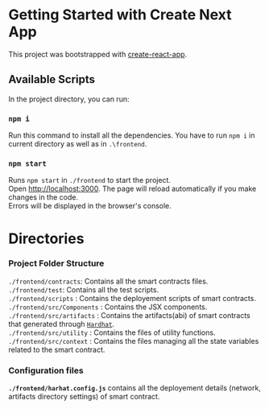 # Getting Started with Create Next App
This project was bootstrapped with [create-react-app](https://reactjs.org/docs/create-a-new-react-app.html).
## Available Scripts
In the project directory, you can run:
### `npm i`
Run this command to install all the dependencies. You have to run `npm i` in current directory as well as in `.\frontend`. 
### `npm start`
Runs `npm start` in `./frontend` to start the project.\
Open [http://localhost:3000](http://localhost:3000). 
The page will reload automatically if you make changes in the code.\
Errors will be displayed in the browser's console.

# Directories
### Project Folder Structure
`./frontend/contracts`: Contains all the smart contracts files.\
`./frontend/test`: Contains all the test scripts.\
`./frontend/scripts` : Contains the deployement scripts of smart contracts.\
`./frontend/src/Components` : Contains the JSX components.\
`./frontend/src/artifacts` : Contains the artifacts(abi) of smart contracts that generated through [`Hardhat`](https://hardhat.org/hardhat-runner/docs/guides/project-setup).\
`./frontend/src/utility` : Contains the files of utility functions.\
`./frontend/src/context` : Contains the files managing all the state variables related to the smart contract.

### Configuration files
**`./frontend/harhat.config.js`** contains all the deployement details (network, artifacts directory settings) of smart contract. 

